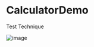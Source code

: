 # CalculatorDemo
 Test Technique

![image](https://user-images.githubusercontent.com/97664076/223419471-a609268f-5631-44f2-9aa8-e96811194cba.png)
